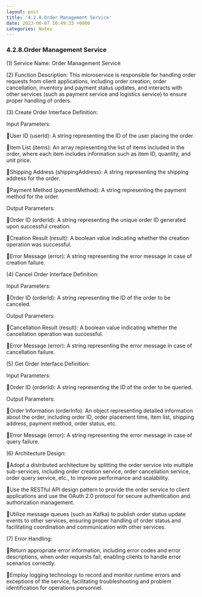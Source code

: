 ```yaml
---
layout: post
title: '4.2.8.Order Management Service'
date: 2023-06-07 10:49:33 +0800
categories: Notes
---
```


### 4.2.8.Order Management Service

(1) Service Name: Order Management Service

(2) Function Description: This microservice is responsible for handling order requests from client applications, including order creation, order cancellation, inventory and payment status updates, and interacts with other services (such as payment service and logistics service) to ensure proper handling of orders.

(3) Create Order Interface Definition:

Input Parameters:

User ID (userId): A string representing the ID of the user placing the order.

Item List (items): An array representing the list of items included in the order, where each item includes information such as item ID, quantity, and unit price.

Shipping Address (shippingAddress): A string representing the shipping address for the order.

Payment Method (paymentMethod): A string representing the payment method for the order.

Output Parameters:

Order ID (orderId): A string representing the unique order ID generated upon successful creation.

Creation Result (result): A boolean value indicating whether the creation operation was successful.

Error Message (error): A string representing the error message in case of creation failure.

(4) Cancel Order Interface Definition:

Input Parameters:

Order ID (orderId): A string representing the ID of the order to be canceled.

Output Parameters:

Cancellation Result (result): A boolean value indicating whether the cancellation operation was successful.

Error Message (error): A string representing the error message in case of cancellation failure.

(5) Get Order Interface Definition:

Input Parameters:

Order ID (orderId): A string representing the ID of the order to be queried.

Output Parameters:

Order Information (orderInfo): An object representing detailed information about the order, including order ID, order placement time, item list, shipping address, payment method, order status, etc.

Error Message (error): A string representing the error message in case of query failure.

(6) Architecture Design:

Adopt a distributed architecture by splitting the order service into multiple sub-services, including order creation service, order cancellation service, order query service, etc., to improve performance and scalability.

Use the RESTful API design pattern to provide the order service to client applications and use the OAuth 2.0 protocol for secure authentication and authorization management.

Utilize message queues (such as Kafka) to publish order status update events to other services, ensuring proper handling of order status and facilitating coordination and communication with other services.

(7) Error Handling:

Return appropriate error information, including error codes and error descriptions, when order requests fail, enabling clients to handle error scenarios correctly.

Employ logging technology to record and monitor runtime errors and exceptions of the service, facilitating troubleshooting and problem identification for operations personnel.
